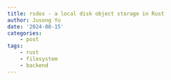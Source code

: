 ```yaml
---
title: rsdos - a local disk object storage in Rust
author: Jusong Yu
date: '2024-08-15'
categories:
    - post
tags:
    - rust
    - filesystem
    - backend
---
```


